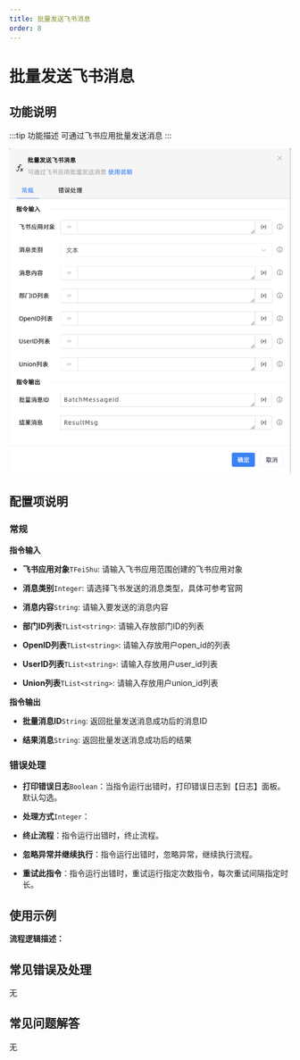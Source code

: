 ```yaml
---
title: 批量发送飞书消息
order: 8
---
```


# 批量发送飞书消息

## 功能说明

:::tip 功能描述
可通过飞书应用批量发送消息
:::

![批量发送飞书消息](../../../assets/批量发送飞书消息_command.png)

## 配置项说明

### 常规

**指令输入**

- **飞书应用对象**`TFeiShu`: 请输入飞书应用范围创建的飞书应用对象

- **消息类别**`Integer`: 请选择飞书发送的消息类型，具体可参考官网

- **消息内容**`String`: 请输入要发送的消息内容

- **部门ID列表**`TList<string>`: 请输入存放部门ID的列表

- **OpenID列表**`TList<string>`: 请输入存放用户open_id的列表

- **UserID列表**`TList<string>`: 请输入存放用户user_id列表

- **Union列表**`TList<string>`: 请输入存放用户union_id列表


**指令输出**

- **批量消息ID**`String`: 返回批量发送消息成功后的消息ID

- **结果消息**`String`: 返回批量发送消息成功后的结果

### 错误处理

- **打印错误日志**`Boolean`：当指令运行出错时，打印错误日志到【日志】面板。默认勾选。

- **处理方式**`Integer`：

 - **终止流程**：指令运行出错时，终止流程。

 - **忽略异常并继续执行**：指令运行出错时，忽略异常，继续执行流程。

 - **重试此指令**：指令运行出错时，重试运行指定次数指令，每次重试间隔指定时长。

## 使用示例

**流程逻辑描述：** 

## 常见错误及处理

无

## 常见问题解答

无


